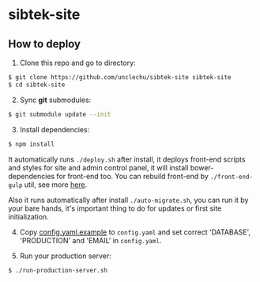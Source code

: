sibtek-site
===========

How to deploy
-------------

1. Clone this repo and go to directory:

  ```bash
  $ git clone https://github.com/unclechu/sibtek-site sibtek-site
  $ cd sibtek-site
  ```
2. Sync <b>git</b> submodules:

  ```bash
  $ git submodule update --init
  ```

3. Install dependencies:

  ```bash
  $ npm install
  ```
  
  It automatically runs `./deploy.sh` after install, it deploys front-end scripts and styles for site and admin control panel, it will install bower-dependencies for front-end too. You can rebuild front-end by `./front-end-gulp` util, see more [here](https://github.com/unclechu/front-end-gulp-pattern).
  
  Also it runs automatically after install `./auto-migrate.sh`, you can run it by your bare hands, it's important thing to do for updates or first site initialization.

4. Copy [config.yaml.example](./config.yaml.example) to `config.yaml` and set correct 'DATABASE', 'PRODUCTION' and 'EMAIL' in `config.yaml`.

6. Run your production server:

  ```bash
  $ ./run-production-server.sh
  ```
